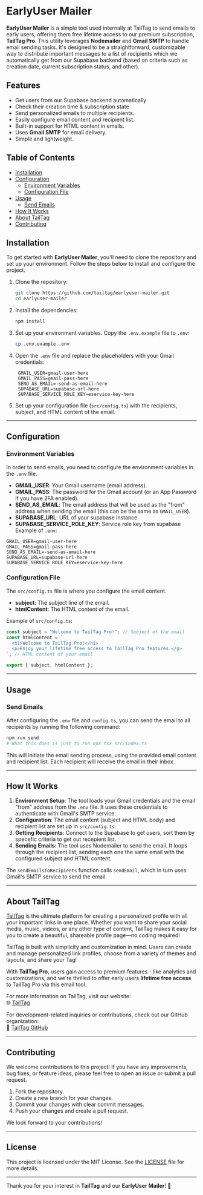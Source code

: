 # EarlyUser Mailer

**EarlyUser Mailer** is a simple tool used internally at TailTag to send emails to early users, offering them free lifetime access to our premium subscription, **TailTag Pro**. This utility leverages **Nodemailer** and **Gmail SMTP** to handle email sending tasks. It's designed to be a straightforward, customizable way to distribute important messages to a list of recipients which we automatically get from our Supabase backend (based on criteria such as creation date, current subscription status, and other).

## Features

- Get users from our Supabase backend automatically
- Check their creation time & subscription state
- Send personalized emails to multiple recipients.
- Easily configure email content and recipient list.
- Built-in support for HTML content in emails.
- Uses **Gmail SMTP** for email delivery.
- Simple and lightweight.

## Table of Contents

- [Installation](#installation)
- [Configuration](#configuration)
  - [Environment Variables](#environment-variables)
  - [Configuration File](#configuration-file)
- [Usage](#usage)
  - [Send Emails](#send-emails)
- [How It Works](#how-it-works)
- [About TailTag](#about-tailtag)
- [Contributing](#contributing)

## Installation

To get started with **EarlyUser Mailer**, you'll need to clone the repository and set up your environment. Follow the steps below to install and configure the project.

1. Clone the repository:

   ```bash
   git clone https://github.com/tailtag/earlyuser-mailer.git
   cd earlyuser-mailer
   ```

2. Install the dependencies:

   ```bash
   npm install
   ```

3. Set up your environment variables. Copy the `.env.example` file to `.env`:

   ```bash
   cp .env.example .env
   ```

4. Open the `.env` file and replace the placeholders with your Gmail credentials:

   ```env
    GMAIL_USER=gmail-user-here
    GMAIL_PASS=gmail-pass-here
    SEND_AS_EMAIL=-send-as-email-here
    SUPABASE_URL=supabase-url-here
    SUPABASE_SERVICE_ROLE_KEY=eservice-key-here
   ```

5. Set up your configuration file (`src/config.ts`) with the recipients, subject, and HTML content of the email.

---

## Configuration

### Environment Variables

In order to send emails, you need to configure the environment variables in the `.env` file.

- **GMAIL_USER**: Your Gmail username (email address).
- **GMAIL_PASS**: The password for the Gmail account (or an App Password if you have 2FA enabled).
- **SEND_AS_EMAIL**: The email address that will be used as the "from" address when sending the email (this can be the same as `GMAIL_USER`).
- **SUPABASE_URL**: URL of your supabase instance
- **SUPABASE_SERVICE_ROLE_KEY**: Service role key from supabase
  Example of `.env`:

```env
GMAIL_USER=gmail-user-here
GMAIL_PASS=gmail-pass-here
SEND_AS_EMAIL=-send-as-email-here
SUPABASE_URL=supabase-url-here
SUPABASE_SERVICE_ROLE_KEY=eservice-key-here
```

### Configuration File

The `src/config.ts` file is where you configure the email content.

- **subject**: The subject line of the email.
- **htmlContent**: The HTML content of the email.

Example of `src/config.ts`:

```typescript
const subject = "Welcome to TailTag Pro!"; // Subject of the email
const htmlContent = `
  <h1>Welcome to TailTag Pro!</h1>
  <p>Enjoy your lifetime free access to TailTag Pro features.</p>
`; // HTML content of your email

export { subject, htmlContent };
```

---

## Usage

### Send Emails

After configuring the `.env` file and `config.ts`, you can send the email to all recipients by running the following command:

```bash
npm run send
# What this does is just to run npx tsx src/index.ts
```

This will initiate the email sending process, using the provided email content and recipient list. Each recipient will receive the email in their inbox.

---

## How It Works

1. **Environment Setup**: The tool loads your Gmail credentials and the email "from" address from the `.env` file. It uses these credentials to authenticate with Gmail's SMTP service.
2. **Configuration**: The email content (subject and HTML body) and recipient list are set up in `src/config.ts`.
3. **Getting Recipients**: Connect to the Supabase to get users, sort them by specefic criteria to get out recepient list.
4. **Sending Emails**: The tool uses Nodemailer to send the email. It loops through the recipient list, sending each one the same email with the configured subject and HTML content.

The `sendEmailsToRecipients` function calls `sendEmail`, which in turn uses Gmail's SMTP service to send the email.

---

## About TailTag

[TailTag](https://tailtag.link) is the ultimate platform for creating a personalized profile with all your important links in one place. Whether you want to share your social media, music, videos, or any other type of content, TailTag makes it easy for you to create a beautiful, shareable profile page—no coding required!

TailTag is built with simplicity and customization in mind. Users can create and manage personalized link profiles, choose from a variety of themes and layouts, and share your Tag!

With **TailTag Pro**, users gain access to premium features - like analytics and customizations, and we're thrilled to offer early users **lifetime free access** to TailTag Pro via this email tool.

For more information on TailTag, visit our website:  
🌐 [TailTag](https://tailtag.link)

For development-related inquiries or contributions, check out our GitHub organization:  
🐙 [TailTag GitHub](https://github.com/tailtag)

---

## Contributing

We welcome contributions to this project! If you have any improvements, bug fixes, or feature ideas, please feel free to open an issue or submit a pull request.

1. Fork the repository.
2. Create a new branch for your changes.
3. Commit your changes with clear commit messages.
4. Push your changes and create a pull request.

We look forward to your contributions!

---

## License

This project is licensed under the MIT License. See the [LICENSE](LICENSE) file for more details.

---

Thank you for your interest in **TailTag** and our **EarlyUser Mailer**! 🎉
